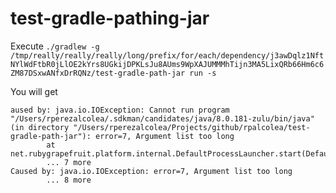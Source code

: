 # test-gradle-pathing-jar

Execute `./gradlew -g /tmp/really/really/really/long/prefix/for/each/dependency/j3awDqlz1NftNYlWdFtbR0jLlOE2kYrs8UGkijDPKLsJu8AUms9WpXAJUMMMhTijn3MA5LixQRb66Hm6c6ZM87DSxwANfxDrRQNz/test-gradle-path-jar run -s`

You will get

```
aused by: java.io.IOException: Cannot run program "/Users/rperezalcolea/.sdkman/candidates/java/8.0.181-zulu/bin/java" (in directory "/Users/rperezalcolea/Projects/github/rpalcolea/test-gradle-path-jar"): error=7, Argument list too long
        at net.rubygrapefruit.platform.internal.DefaultProcessLauncher.start(DefaultProcessLauncher.java:25)
        ... 7 more
Caused by: java.io.IOException: error=7, Argument list too long
        ... 8 more
```
